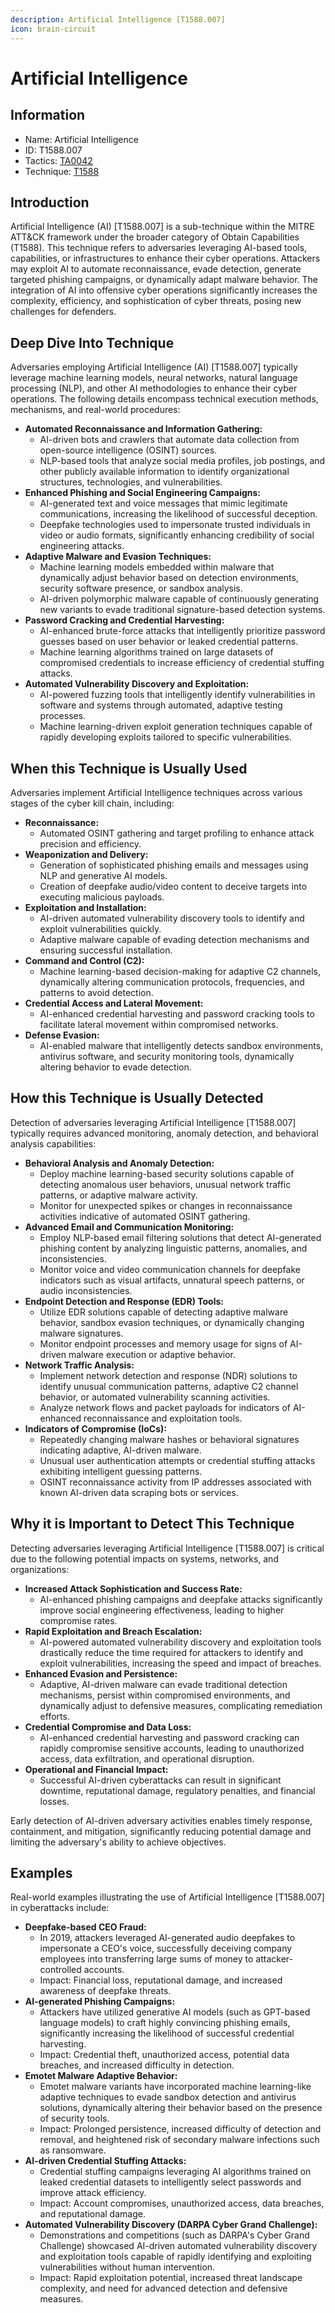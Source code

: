 ```yaml
---
description: Artificial Intelligence [T1588.007]
icon: brain-circuit
---
```


# Artificial Intelligence

## Information

* Name: Artificial Intelligence
* ID: T1588.007
* Tactics: [TA0042](../)
* Technique: [T1588](./)

## Introduction

Artificial Intelligence (AI) \[T1588.007] is a sub-technique within the MITRE ATT\&CK framework under the broader category of Obtain Capabilities (T1588). This technique refers to adversaries leveraging AI-based tools, capabilities, or infrastructures to enhance their cyber operations. Attackers may exploit AI to automate reconnaissance, evade detection, generate targeted phishing campaigns, or dynamically adapt malware behavior. The integration of AI into offensive cyber operations significantly increases the complexity, efficiency, and sophistication of cyber threats, posing new challenges for defenders.

## Deep Dive Into Technique

Adversaries employing Artificial Intelligence (AI) \[T1588.007] typically leverage machine learning models, neural networks, natural language processing (NLP), and other AI methodologies to enhance their cyber operations. The following details encompass technical execution methods, mechanisms, and real-world procedures:

* **Automated Reconnaissance and Information Gathering:**
  * AI-driven bots and crawlers that automate data collection from open-source intelligence (OSINT) sources.
  * NLP-based tools that analyze social media profiles, job postings, and other publicly available information to identify organizational structures, technologies, and vulnerabilities.
* **Enhanced Phishing and Social Engineering Campaigns:**
  * AI-generated text and voice messages that mimic legitimate communications, increasing the likelihood of successful deception.
  * Deepfake technologies used to impersonate trusted individuals in video or audio formats, significantly enhancing credibility of social engineering attacks.
* **Adaptive Malware and Evasion Techniques:**
  * Machine learning models embedded within malware that dynamically adjust behavior based on detection environments, security software presence, or sandbox analysis.
  * AI-driven polymorphic malware capable of continuously generating new variants to evade traditional signature-based detection systems.
* **Password Cracking and Credential Harvesting:**
  * AI-enhanced brute-force attacks that intelligently prioritize password guesses based on user behavior or leaked credential patterns.
  * Machine learning algorithms trained on large datasets of compromised credentials to increase efficiency of credential stuffing attacks.
* **Automated Vulnerability Discovery and Exploitation:**
  * AI-powered fuzzing tools that intelligently identify vulnerabilities in software and systems through automated, adaptive testing processes.
  * Machine learning-driven exploit generation techniques capable of rapidly developing exploits tailored to specific vulnerabilities.

## When this Technique is Usually Used

Adversaries implement Artificial Intelligence techniques across various stages of the cyber kill chain, including:

* **Reconnaissance:**
  * Automated OSINT gathering and target profiling to enhance attack precision and efficiency.
* **Weaponization and Delivery:**
  * Generation of sophisticated phishing emails and messages using NLP and generative AI models.
  * Creation of deepfake audio/video content to deceive targets into executing malicious payloads.
* **Exploitation and Installation:**
  * AI-driven automated vulnerability discovery tools to identify and exploit vulnerabilities quickly.
  * Adaptive malware capable of evading detection mechanisms and ensuring successful installation.
* **Command and Control (C2):**
  * Machine learning-based decision-making for adaptive C2 channels, dynamically altering communication protocols, frequencies, and patterns to avoid detection.
* **Credential Access and Lateral Movement:**
  * AI-enhanced credential harvesting and password cracking tools to facilitate lateral movement within compromised networks.
* **Defense Evasion:**
  * AI-enabled malware that intelligently detects sandbox environments, antivirus software, and security monitoring tools, dynamically altering behavior to evade detection.

## How this Technique is Usually Detected

Detection of adversaries leveraging Artificial Intelligence \[T1588.007] typically requires advanced monitoring, anomaly detection, and behavioral analysis capabilities:

* **Behavioral Analysis and Anomaly Detection:**
  * Deploy machine learning-based security solutions capable of detecting anomalous user behaviors, unusual network traffic patterns, or adaptive malware activity.
  * Monitor for unexpected spikes or changes in reconnaissance activities indicative of automated OSINT gathering.
* **Advanced Email and Communication Monitoring:**
  * Employ NLP-based email filtering solutions that detect AI-generated phishing content by analyzing linguistic patterns, anomalies, and inconsistencies.
  * Monitor voice and video communication channels for deepfake indicators such as visual artifacts, unnatural speech patterns, or audio inconsistencies.
* **Endpoint Detection and Response (EDR) Tools:**
  * Utilize EDR solutions capable of detecting adaptive malware behavior, sandbox evasion techniques, or dynamically changing malware signatures.
  * Monitor endpoint processes and memory usage for signs of AI-driven malware execution or adaptive behavior.
* **Network Traffic Analysis:**
  * Implement network detection and response (NDR) solutions to identify unusual communication patterns, adaptive C2 channel behavior, or automated vulnerability scanning activities.
  * Analyze network flows and packet payloads for indicators of AI-enhanced reconnaissance and exploitation tools.
* **Indicators of Compromise (IoCs):**
  * Repeatedly changing malware hashes or behavioral signatures indicating adaptive, AI-driven malware.
  * Unusual user authentication attempts or credential stuffing attacks exhibiting intelligent guessing patterns.
  * OSINT reconnaissance activity from IP addresses associated with known AI-driven data scraping bots or services.

## Why it is Important to Detect This Technique

Detecting adversaries leveraging Artificial Intelligence \[T1588.007] is critical due to the following potential impacts on systems, networks, and organizations:

* **Increased Attack Sophistication and Success Rate:**
  * AI-enhanced phishing campaigns and deepfake attacks significantly improve social engineering effectiveness, leading to higher compromise rates.
* **Rapid Exploitation and Breach Escalation:**
  * AI-powered automated vulnerability discovery and exploitation tools drastically reduce the time required for attackers to identify and exploit vulnerabilities, increasing the speed and impact of breaches.
* **Enhanced Evasion and Persistence:**
  * Adaptive, AI-driven malware can evade traditional detection mechanisms, persist within compromised environments, and dynamically adjust to defensive measures, complicating remediation efforts.
* **Credential Compromise and Data Loss:**
  * AI-enhanced credential harvesting and password cracking can rapidly compromise sensitive accounts, leading to unauthorized access, data exfiltration, and operational disruption.
* **Operational and Financial Impact:**
  * Successful AI-driven cyberattacks can result in significant downtime, reputational damage, regulatory penalties, and financial losses.

Early detection of AI-driven adversary activities enables timely response, containment, and mitigation, significantly reducing potential damage and limiting the adversary's ability to achieve objectives.

## Examples

Real-world examples illustrating the use of Artificial Intelligence \[T1588.007] in cyberattacks include:

* **Deepfake-based CEO Fraud:**
  * In 2019, attackers leveraged AI-generated audio deepfakes to impersonate a CEO's voice, successfully deceiving company employees into transferring large sums of money to attacker-controlled accounts.
  * Impact: Financial loss, reputational damage, and increased awareness of deepfake threats.
* **AI-generated Phishing Campaigns:**
  * Attackers have utilized generative AI models (such as GPT-based language models) to craft highly convincing phishing emails, significantly increasing the likelihood of successful credential harvesting.
  * Impact: Credential theft, unauthorized access, potential data breaches, and increased difficulty in detection.
* **Emotet Malware Adaptive Behavior:**
  * Emotet malware variants have incorporated machine learning-like adaptive techniques to evade sandbox detection and antivirus solutions, dynamically altering their behavior based on the presence of security tools.
  * Impact: Prolonged persistence, increased difficulty of detection and removal, and heightened risk of secondary malware infections such as ransomware.
* **AI-driven Credential Stuffing Attacks:**
  * Credential stuffing campaigns leveraging AI algorithms trained on leaked credential datasets to intelligently select passwords and improve attack efficiency.
  * Impact: Account compromises, unauthorized access, data breaches, and reputational damage.
* **Automated Vulnerability Discovery (DARPA Cyber Grand Challenge):**
  * Demonstrations and competitions (such as DARPA's Cyber Grand Challenge) showcased AI-driven automated vulnerability discovery and exploitation tools capable of rapidly identifying and exploiting vulnerabilities without human intervention.
  * Impact: Rapid exploitation potential, increased threat landscape complexity, and need for advanced detection and defensive measures.
